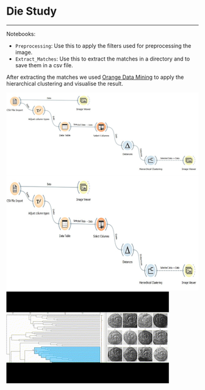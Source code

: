 # Die Study
----

Notebooks:
- `Preprocessing`: Use this to apply the filters used for preprocessing the image.
- `Extract_Matches`: Use this to extract the matches in a directory and to save them in a csv file.

After extracting the matches we used [Orange Data Mining](https://orangedatamining.com/) to apply the hierarchical clustering and visualise the result.

![Orange Overwiev](figures/orange1.jpg)
<img src="figures/orange1.jpg"  width="600" height="300">
![Dendrogramm](figures/orange_gif.gif)

